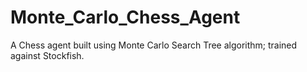 # Monte_Carlo_Chess_Agent
A Chess agent built using Monte Carlo Search Tree algorithm; trained against Stockfish.
